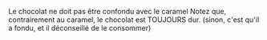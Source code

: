 Le chocolat ne doit pas être confondu avec le caramel
Notez que, contrairement au caramel, le chocolat est TOUJOURS dur. (sinon, c'est qu'il a fondu, et il déconseillé de le consommer)
